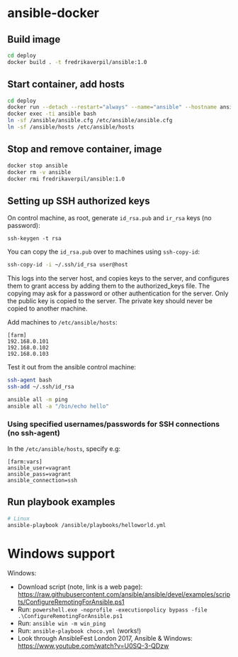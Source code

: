 # ansible-docker


## Build image

```bash
cd deploy
docker build . -t fredrikaverpil/ansible:1.0
```

## Start container, add hosts

```bash
cd deploy
docker run --detach --restart="always" --name="ansible" --hostname ansible-master --volume ${PWD}/../config/ansible:/ansible fredrikaverpil/ansible:1.0
docker exec -ti ansible bash
ln -sf /ansible/ansible.cfg /etc/ansible/ansible.cfg
ln -sf /ansible/hosts /etc/ansible/hosts
```


## Stop and remove container, image

```bash
docker stop ansible
docker rm -v ansible
docker rmi fredrikaverpil/ansible:1.0
```


## Setting up SSH authorized keys

On control machine, as root, generate `id_rsa.pub` and `ir_rsa` keys (no password):

    ssh-keygen -t rsa

You can copy the `id_rsa.pub` over to machines using `ssh-copy-id`:

```bash
ssh-copy-id -i ~/.ssh/id_rsa user@host
```

This logs into the server host, and copies keys to the server, and configures them to grant access by adding them to the authorized_keys file. The copying may ask for a password or other authentication for the server.
Only the public key is copied to the server. The private key should never be copied to another machine.


Add machines to `/etc/ansible/hosts`:

```
[farm]
192.168.0.101
192.168.0.102
192.168.0.103
```

Test it out from the ansible control machine:

```bash
ssh-agent bash
ssh-add ~/.ssh/id_rsa

ansible all -m ping
ansible all -a "/bin/echo hello"
```


### Using specified usernames/passwords for SSH connections (no ssh-agent)

In the `/etc/ansible/hosts`, specify e.g:

```
[farm:vars]
ansible_user=vagrant
ansible_pass=vagrant
ansible_connection=ssh
```


## Run playbook examples

```bash
# Linux
ansible-playbook /ansible/playbooks/helloworld.yml
```


# Windows support

Windows:
  * Download script (note, link is a web page): https://raw.githubusercontent.com/ansible/ansible/devel/examples/scripts/ConfigureRemotingForAnsible.ps1
  * Run: `powershell.exe -noprofile -executionpolicy bypass -file .\ConfigureRemotingForAnsible.ps1`
  * Run: `ansible win -m win_ping`
  * Run: `ansible-playbook choco.yml`  (works!)
  * Look through AnsibleFest London 2017, Ansible & Windows: https://www.youtube.com/watch?v=U0SQ-3-QDzw
